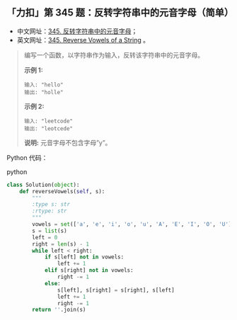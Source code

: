 ## 「力扣」第 345 题：反转字符串中的元音字母（简单）

- 中文网址：[345. 反转字符串中的元音字母](https://leetcode-cn.com/problems/reverse-vowels-of-a-string/description/)；
- 英文网址：[345. Reverse Vowels of a String](https://leetcode.com/problems/reverse-vowels-of-a-string/description/) 。

> 编写一个函数，以字符串作为输入，反转该字符串中的元音字母。
>
> **示例 1:**
>
> ```
> 输入: "hello"
> 输出: "holle"
> ```
>
> **示例 2:**
>
> ```
> 输入: "leetcode"
> 输出: "leotcede"
> ```
>
> **说明:**
> 元音字母不包含字母”y”。

Python 代码：

python

```python
class Solution(object):
    def reverseVowels(self, s):
        """
        :type s: str
        :rtype: str
        """
        vowels = set(['a', 'e', 'i', 'o', 'u', 'A', 'E', 'I', 'O', 'U'])
        s = list(s)
        left = 0
        right = len(s) - 1
        while left < right:
            if s[left] not in vowels:
                left += 1
            elif s[right] not in vowels:
                right -= 1
            else:
                s[left], s[right] = s[right], s[left]
                left += 1
                right -= 1
        return ''.join(s)
```